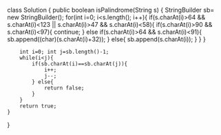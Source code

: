 class Solution {
    public boolean isPalindrome(String s) {
        StringBuilder sb= new StringBuilder();
        for(int i=0; i<s.length(); i++){
            if(s.charAt(i)>64 && s.charAt(i)<123 || s.charAt(i)>47 && s.charAt(i)<58){
                if(s.charAt(i)>90 && s.charAt(i)<97){
                    continue;
                } else if(s.charAt(i)>64 && s.charAt(i)<91){
                    sb.append((char)(s.charAt(i)+32));
                } else{
                    sb.append(s.charAt(i));
                }
            }
        }

        int i=0; int j=sb.length()-1;
        while(i<j){
            if(sb.charAt(i)==sb.charAt(j)){
                i++;
                j--;
            } else{
                return false;
            }
        }
        return true;
    }
}
